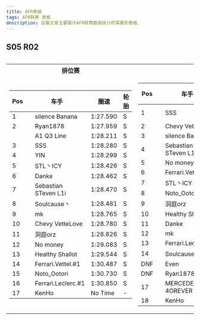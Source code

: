 ```yaml
---
title: AFR表格
tags: AFR联赛 表格
description: 这篇文章主要展示AFR联赛数据统计所需要的表格.
---
```


## S05 R02

<div style="overflow-x:auto">
<table class="afr">
    <tbody>
        <tr>
            <th>排位赛</th>
            <th>正赛</th>
        </tr>
        <tr>
            <td>
                <table class="afr qualifying">
                    <thead>
                        <tr>
                            <th>Pos</th>
                            <th class="driver" colspan="2">车手</th>
                            <th>圈速</th>
                            <th>轮胎</th>
                        </tr>
                    </thead>
                    <tbody>
                        <tr>
                        <td>1</td>
                        <td class="team mclaren"></td>
                        <td>silence Banana</td>
                        <td>1:27.590</td>
                        <td>S</td>
                        </tr>
                        <tr>
                        <td>2</td>
                        <td class="team reserve"></td>
                        <td>Ryan1878</td>
                        <td>1:27.959</td>
                        <td>S</td>
                        </tr>
                        <tr>
                        <td></td>
                        <td class="team renault"></td>
                        <td>A1 Q3 Line</td>
                        <td>1:28.211</td>
                        <td>S</td>
                        </tr>
                        <tr>
                        <td>3</td>
                        <td class="team racing-point"></td>
                        <td>SSS</td>
                        <td>1:28.280</td>
                        <td>S</td>
                        </tr>
                        <tr>
                        <td>4</td>
                        <td class="team reserve"></td>
                        <td>YIN</td>
                        <td>1:28.299</td>
                        <td>S</td>
                        </tr>
                        <tr>
                        <td>5</td>
                        <td class="team toro-rosso"></td>
                        <td>STL丶ICY</td>
                        <td>1:28.426</td>
                        <td>S</td>
                        </tr>
                        <tr>
                        <td>6</td>
                        <td class="team toro-rosso"></td>
                        <td>Danke</td>
                        <td>1:28.462</td>
                        <td>S</td>
                        </tr>
                        <tr>
                        <td>7</td>
                        <td class="team alfa-romeo"></td>
                        <td>Sebastian STeven L1i</td>
                        <td>1:28.470</td>
                        <td>S</td>
                        </tr>
                        <tr>
                        <td>8</td>
                        <td class="team reserve"></td>
                        <td>Soulcause丶</td>
                        <td>1:28.481</td>
                        <td>S</td>
                        </tr>
                        <tr>
                        <td>9</td>
                        <td class="team reserve"></td>
                        <td>mk</td>
                        <td>1:28.765</td>
                        <td>S</td>
                        </tr>
                        <tr>
                        <td>10</td>
                        <td class="team red-bull"></td>
                        <td>Chevy VetteLove</td>
                        <td>1:28.780</td>
                        <td>S</td>
                        </tr>
                        <tr>
                        <td>11</td>
                        <td class="team mercedes"></td>
                        <td>洞庭orz</td>
                        <td>1:28.826</td>
                        <td>S</td>
                        </tr>
                        <tr>
                        <td>12</td>
                        <td class="team ferrari"></td>
                        <td>No money</td>
                        <td>1:29.083</td>
                        <td>S</td>
                        </tr>
                        <tr>
                        <td>13</td>
                        <td class="team haas"></td>
                        <td>Healthy Shallot</td>
                        <td>1:29.544</td>
                        <td>S</td>
                        </tr>
                        <tr>
                        <td>14</td>
                        <td class="team reserve"></td>
                        <td>Ferrari.Vettel.#1</td>
                        <td>1:30.487</td>
                        <td>S</td>
                        </tr>
                        <tr>
                        <td>15</td>
                        <td class="team ferrari"></td>
                        <td>Noto_Ootori</td>
                        <td>1:30.730</td>
                        <td>S</td>
                        </tr>
                        <tr>
                        <td>16</td>
                        <td class="team reserve"></td>
                        <td>Ferrari.Leclerc.#1</td>
                        <td>1:30.850</td>
                        <td>S</td>
                        </tr>
                        <tr>
                        <td>17</td>
                        <td class="team reserve"></td>
                        <td>KenHo</td>
                        <td>No Time</td>
                        <td>-</td>
                        </tr>
                    </tbody>
                </table>
            </td>
            <td>
                <div style="overflow-x:auto">
                <table class="afr race">
                    <thead>
                        <tr>
                            <th>Pos</th>
                            <th class="driver" colspan="2">车手</th>
                            <th>起跑</th>
                            <th>P.C.</th>
                            <th></th>
                        </tr>
                    </thead>
                    <tbody>
                        <tr>
                        <td>1</td>
                        <td class="team racing-point"></td>
                        <td>SSS</td>
                        <td>3</td>
                        <td>+2</td>
                        <td>fastest lap</td>
                        </tr>
                        <tr>
                        <td>2</td>
                        <td class="team red-bull"></td>
                        <td>Chevy VetteLove</td>
                        <td>10</td>
                        <td>+8</td>
                        <td></td>
                        </tr>
                        <tr>
                        <td>3</td>
                        <td class="team mclaren"></td>
                        <td>silence Banana</td>
                        <td>1</td>
                        <td>-2</td>
                        <td></td>
                        </tr>
                        <tr>
                        <td>4</td>
                        <td class="team alfa-romeo"></td>
                        <td>Sebastian STeven L1i</td>
                        <td>7</td>
                        <td>+3</td>
                        <td></td>
                        </tr>
                        <tr>
                        <td>5</td>
                        <td class="team ferrari"></td>
                        <td>No money</td>
                        <td>12</td>
                        <td>+7</td>
                        <td></td>
                        </tr>
                        <tr>
                        <td>6</td>
                        <td class="team reserve"></td>
                        <td>Ferrari.Vettel</td>
                        <td>14</td>
                        <td>+8</td>
                        <td></td>
                        </tr>
                        <tr>
                        <td>7</td>
                        <td class="team toro-rosso"></td>
                        <td>STL丶ICY</td>
                        <td>5</td>
                        <td>-2</td>
                        <td></td>
                        </tr>
                        <tr>
                        <td>8</td>
                        <td class="team ferrari"></td>
                        <td>Noto_Ootori</td>
                        <td>15</td>
                        <td>+7</td>
                        <td></td>
                        </tr>
                        <tr>
                        <td>9</td>
                        <td class="team mercedes"></td>
                        <td>洞庭orz</td>
                        <td>11</td>
                        <td>+2</td>
                        <td></td>
                        </tr>
                        <tr>
                        <td>10</td>
                        <td class="team haas"></td>
                        <td>Healthy Shallot</td>
                        <td>13</td>
                        <td>+3</td>
                        <td></td>
                        </tr>
                        <tr>
                        <td>11</td>
                        <td class="team toro-rosso"></td>
                        <td>Danke</td>
                        <td>6</td>
                        <td>-5</td>
                        <td></td>
                        </tr>
                        <tr>
                        <td>12</td>
                        <td class="team reserve"></td>
                        <td>mk</td>
                        <td>9</td>
                        <td>-3</td>
                        <td></td>
                        </tr>
                        <tr>
                        <td>13</td>
                        <td class="team reserve"></td>
                        <td>Ferrari.Leclerc.#1</td>
                        <td>16</td>
                        <td>+3</td>
                        <td></td>
                        </tr>
                        <tr>
                        <td>14</td>
                        <td class="team reserve"></td>
                        <td>Soulcause丶</td>
                        <td>8</td>
                        <td>-6</td>
                        <td></td>
                        </tr>
                        <tr>
                        <td>DNF</td>
                        <td class="team reserve"></td>
                        <td>Even</td>
                        <td>20</td>
                        <td>+5</td>
                        <td></td>
                        </tr>
                        <tr>
                        <td>DNF</td>
                        <td class="team reserve"></td>
                        <td>Ryan1878</td>
                        <td>2</td>
                        <td>-14</td>
                        <td></td>
                        </tr>
                        <tr>
                        <td>17</td>
                        <td class="team racing-point"></td>
                        <td>MERCEDES 4OREVER</td>
                        <td>18</td>
                        <td>+1</td>
                        <td></td>
                        </tr>
                        <tr>
                        <td>18</td>
                        <td class="team reserve"></td>
                        <td>KenHo</td>
                        <td>17</td>
                        <td>-1</td>
                        <td></td>
                        </tr>
                    </tbody>
                </table>
                </div>
            </td>
        </tr>
    </tbody>
</table>
</div>
